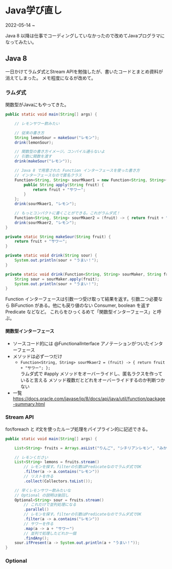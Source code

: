 # Java学び直し

2022-05-14 ~

Java 8 以降は仕事でコーディングしていなかったので改めてJavaプログラマになってみたい。

## Java 8

一日かけてラムダ式とStream APIを勉強したが、書いたコードとまとめ資料が消えてしまった。
メモ程度になるが改めて。

### ラムダ式
関数型がJavaにもやってきた。

```java
public static void main(String[] args) {

	// レモンサワー飲みたい

	// 従来の書き方
	String lemonSour = makeSour("レモン");
	drink(lemonSour);

	// 関数型の書き方イメージ。コンパイル通らないよ
	// 引数に関数を渡す
	drink(makeSour("レモン"));

	// Java 8 で用意された Function インターフェースを使った書き方　
	// インターフェースなので匿名クラス
	Function<String, String> sourMkaer1 = new Function<String, String>() {
		public String apply(String fruit) {
			return fruit + "サワー";
		}
	};
	drink(sourMkaer1, "レモン");

	// もっとコンパクトに書くことができる。これがラムダ式！
	Function<String, String> sourMkaer2 = (fruit) -> { return fruit + "サワー"; };
	drink(sourMkaer2, "レモン");
}

private static String makeSour(String fruit) {
	return fruit + "サワー";
}

private static void drink(String sour) {
	System.out.println(sour + "うまい！");
}

private static void drink(Function<String, String> sourMaker, String fruit) {
    String sour = sourMaker.apply(fruit);
	System.out.println(sour + "うまい！");
}
```

Function インターフェースは引数一つ受け取って結果を返す。引数二つ必要なら BiFunction がある。他にも戻り値のない Consumer, boolean を返す Predicate などなど。
これらをひっくるめて「関数型インターフェース」と呼ぶ。

#### 関数型インターフェース

- ソースコード的には @FunctionalInterface アノテーションがついたインターフェース
- メソッドは必ず一つだけ
	- `Function<String, String> sourMkaer2 = (fruit) -> { return fruit + "サワー"; };`  
      ラムダ式で #apply メソッドをオーバーライドし、匿名ラクスを作っていると言える
      メソッド複数だとどれをオーバーライドするのか判断つかない
- 一覧
  https://docs.oracle.com/javase/jp/8/docs/api/java/util/function/package-summary.html


### Stream API

for/foreach と if文を使ったループ処理をパイプライン的に記述できる。

```java
public static void main(String[] args) {

	List<String> fruits = Arrays.asList("りんご", "シチリアンレモン", "みかん", "グリーンレモン");

	// レモンください
	List<String> lemons = fruits.stream()
		// レモンを探す。filterの引数はPredicateなのでラムダ式でOK
		.filter(a -> a.contains("レモン"))
		// リストを作る
		.collect(Collectors.toList());

	// 早くレモンサワー飲みたいな
	// Optional の説明は後回し
	Optional<String> sour = fruits.stream()
		// これだけで並列処理になる
		.parallel()
		// レモンを探す。filterの引数はPredicateなのでラムダ式でOK
		.filter(a -> a.contains("レモン"))
		// サワーを作る
		.map(a -> a + "サワー")
		// 並列で処理したどれか一個
		.findAny();
	sour.ifPresent(a -> System.out.println(a + "うまい！"));
}
```

### Optional
